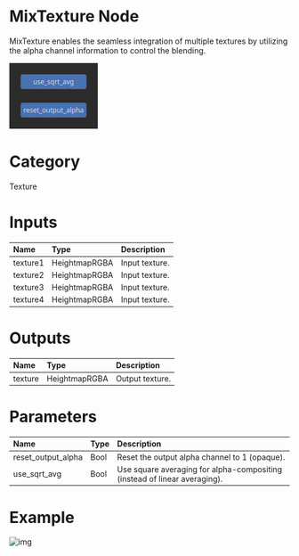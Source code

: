 
MixTexture Node
===============


MixTexture enables the seamless integration of multiple textures by utilizing the alpha channel information to control the blending.



![img](../../images/nodes/MixTexture_settings.png)


# Category


Texture
# Inputs

|Name|Type|Description|
| :--- | :--- | :--- |
|texture1|HeightmapRGBA|Input texture.|
|texture2|HeightmapRGBA|Input texture.|
|texture3|HeightmapRGBA|Input texture.|
|texture4|HeightmapRGBA|Input texture.|

# Outputs

|Name|Type|Description|
| :--- | :--- | :--- |
|texture|HeightmapRGBA|Output texture.|

# Parameters

|Name|Type|Description|
| :--- | :--- | :--- |
|reset_output_alpha|Bool|Reset the output alpha channel to 1 (opaque).|
|use_sqrt_avg|Bool|Use square averaging for alpha-compositing (instead of linear averaging).|

# Example


![img](../../images/nodes/MixTexture.png)

